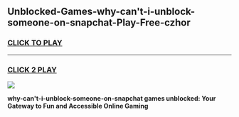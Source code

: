 
## Unblocked-Games-why-can't-i-unblock-someone-on-snapchat-Play-Free-czhor
<h3>
<a href="https://premium76.site?title=why-can't-i-unblock-someone-on-snapchat&ref=12A">CLICK TO PLAY</a></h3>
<hr>

<h3>
<a href="https://premium76.site?title=why-can't-i-unblock-someone-on-snapchat&ref=12A">CLICK 2 PLAY</a>
  
</h3>

<a href="https://premium76.site?title=why-can't-i-unblock-someone-on-snapchat&ref=12A"><img src="https://clearcache.store/games.png"></a>


**why-can't-i-unblock-someone-on-snapchat games unblocked: Your Gateway to Fun and Accessible Online Gaming**
